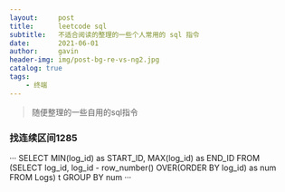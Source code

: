 ```yaml
---
layout:     post
title:      leetcode sql
subtitle:   不适合阅读的整理的一些个人常用的 sql 指令
date:       2021-06-01
author:     gavin
header-img: img/post-bg-re-vs-ng2.jpg
catalog: true
tags:
    - 终端
---
```


>随便整理的一些自用的sql指令

### 找连续区间1285

···
SELECT
    MIN(log_id) as START_ID,
    MAX(log_id) as END_ID
FROM
    (SELECT
        log_id, 
        log_id - row_number() OVER(ORDER BY log_id) as num
    FROM Logs) t
GROUP BY num
···


